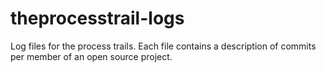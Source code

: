 # theprocesstrail-logs

Log files for the process trails. Each file contains a description of commits per member of an open source project.
